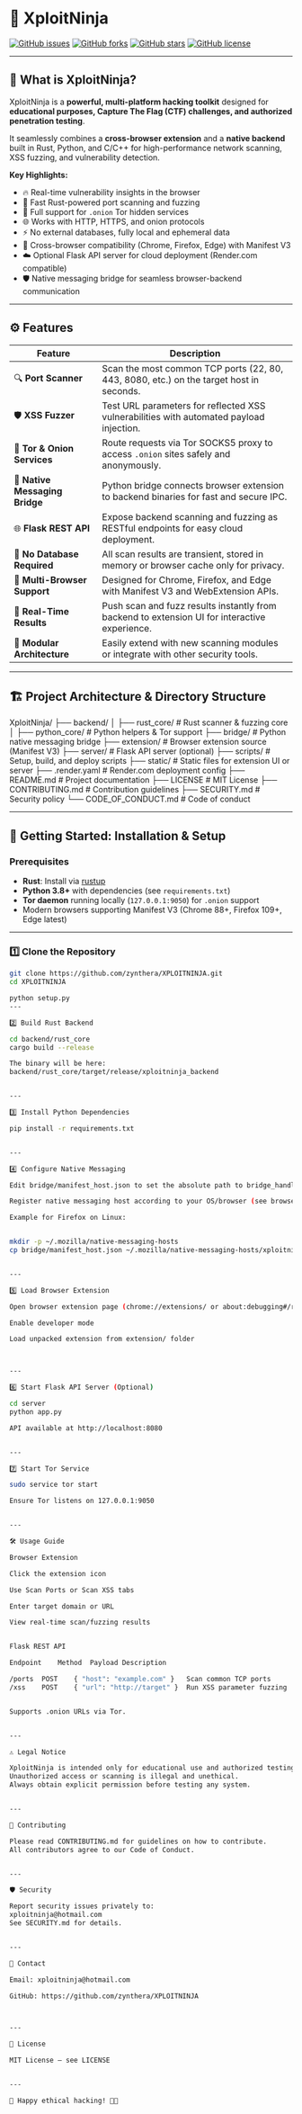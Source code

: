 

# 🥷 XploitNinja

[![GitHub issues](https://img.shields.io/github/issues/zynthera/XPLOITNINJA?style=for-the-badge)](https://github.com/zynthera/XPLOITNINJA/issues)
[![GitHub forks](https://img.shields.io/github/forks/zynthera/XPLOITNINJA?style=for-the-badge)](https://github.com/zynthera/XPLOITNINJA/network)
[![GitHub stars](https://img.shields.io/github/stars/zynthera/XPLOITNINJA?style=for-the-badge)](https://github.com/zynthera/XPLOITNINJA/stargazers)
[![GitHub license](https://img.shields.io/github/license/zynthera/XPLOITNINJA?style=for-the-badge)](https://github.com/zynthera/XPLOITNINJA/blob/master/LICENSE)

---

## 🎯 What is XploitNinja?

XploitNinja is a **powerful, multi-platform hacking toolkit** designed for **educational purposes, Capture The Flag (CTF) challenges, and authorized penetration testing**.  

It seamlessly combines a **cross-browser extension** and a **native backend** built in Rust, Python, and C/C++ for high-performance network scanning, XSS fuzzing, and vulnerability detection.

**Key Highlights:**

- 🔥 Real-time vulnerability insights in the browser  
- 🚀 Fast Rust-powered port scanning and fuzzing  
- 🧅 Full support for `.onion` Tor hidden services  
- 🌐 Works with HTTP, HTTPS, and onion protocols  
- ⚡ No external databases, fully local and ephemeral data  
- 🧩 Cross-browser compatibility (Chrome, Firefox, Edge) with Manifest V3  
- ☁️ Optional Flask API server for cloud deployment (Render.com compatible)  
- 🛡️ Native messaging bridge for seamless browser-backend communication  

---

## ⚙️ Features

| Feature                         | Description                                                                                   |
|--------------------------------|-----------------------------------------------------------------------------------------------|
| 🔍 **Port Scanner**              | Scan the most common TCP ports (22, 80, 443, 8080, etc.) on the target host in seconds.      |
| 🛡️ **XSS Fuzzer**                | Test URL parameters for reflected XSS vulnerabilities with automated payload injection.       |
| 🧅 **Tor & Onion Services**       | Route requests via Tor SOCKS5 proxy to access `.onion` sites safely and anonymously.          |
| 🔗 **Native Messaging Bridge**    | Python bridge connects browser extension to backend binaries for fast and secure IPC.         |
| 🌐 **Flask REST API**             | Expose backend scanning and fuzzing as RESTful endpoints for easy cloud deployment.           |
| 🧹 **No Database Required**       | All scan results are transient, stored in memory or browser cache only for privacy.            |
| 🧩 **Multi-Browser Support**      | Designed for Chrome, Firefox, and Edge with Manifest V3 and WebExtension APIs.                 |
| 📡 **Real-Time Results**          | Push scan and fuzz results instantly from backend to extension UI for interactive experience.|
| 🔧 **Modular Architecture**       | Easily extend with new scanning modules or integrate with other security tools.               |

---

## 🏗️ Project Architecture & Directory Structure

XploitNinja/ ├── backend/ │   ├── rust_core/          # Rust scanner & fuzzing core │   ├── python_core/        # Python helpers & Tor support ├── bridge/                 # Python native messaging bridge ├── extension/              # Browser extension source (Manifest V3) ├── server/                 # Flask API server (optional) ├── scripts/                # Setup, build, and deploy scripts ├── static/                 # Static files for extension UI or server ├── .render.yaml            # Render.com deployment config ├── README.md               # Project documentation ├── LICENSE                 # MIT License ├── CONTRIBUTING.md         # Contribution guidelines ├── SECURITY.md             # Security policy └── CODE_OF_CONDUCT.md      # Code of conduct

---

## 🚀 Getting Started: Installation & Setup

### Prerequisites

- **Rust**: Install via [rustup](https://rustup.rs)  
- **Python 3.8+** with dependencies (see `requirements.txt`)  
- **Tor daemon** running locally (`127.0.0.1:9050`) for `.onion` support  
- Modern browsers supporting Manifest V3 (Chrome 88+, Firefox 109+, Edge latest)

---

### 1️⃣ Clone the Repository

```bash
git clone https://github.com/zynthera/XPLOITNINJA.git
cd XPLOITNINJA

python setup.py
---

2️⃣ Build Rust Backend

cd backend/rust_core
cargo build --release

The binary will be here:
backend/rust_core/target/release/xploitninja_backend


---

3️⃣ Install Python Dependencies

pip install -r requirements.txt


---

4️⃣ Configure Native Messaging

Edit bridge/manifest_host.json to set the absolute path to bridge_handler.py

Register native messaging host according to your OS/browser (see browser docs)

Example for Firefox on Linux:


mkdir -p ~/.mozilla/native-messaging-hosts
cp bridge/manifest_host.json ~/.mozilla/native-messaging-hosts/xploitninja.native.json


---

5️⃣ Load Browser Extension

Open browser extension page (chrome://extensions/ or about:debugging#/runtime/this-firefox)

Enable developer mode

Load unpacked extension from extension/ folder



---

6️⃣ Start Flask API Server (Optional)

cd server
python app.py

API available at http://localhost:8080


---

7️⃣ Start Tor Service

sudo service tor start

Ensure Tor listens on 127.0.0.1:9050


---

🛠️ Usage Guide

Browser Extension

Click the extension icon

Use Scan Ports or Scan XSS tabs

Enter target domain or URL

View real-time scan/fuzzing results


Flask REST API

Endpoint	Method	Payload	Description

/ports	POST	{ "host": "example.com" }	Scan common TCP ports
/xss	POST	{ "url": "http://target" }	Run XSS parameter fuzzing


Supports .onion URLs via Tor.


---

⚠️ Legal Notice

XploitNinja is intended only for educational use and authorized testing.
Unauthorized access or scanning is illegal and unethical.
Always obtain explicit permission before testing any system.


---

🤝 Contributing

Please read CONTRIBUTING.md for guidelines on how to contribute.
All contributors agree to our Code of Conduct.


---

🛡️ Security

Report security issues privately to:
xploitninja@hotmail.com
See SECURITY.md for details.


---

📧 Contact

Email: xploitninja@hotmail.com

GitHub: https://github.com/zynthera/XPLOITNINJA



---

📄 License

MIT License — see LICENSE


---

🎉 Happy ethical hacking! 🥷✨